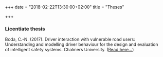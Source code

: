 +++
date = "2018-02-22T13:30:00+02:00"
title = "Theses"

+++

### Licentiate thesis

Boda, C.-N. (2017). Driver interaction with vulnerable road users: Understanding and modelling driver behaviour for the design and evaluation of intelligent safety systems. Chalmers University. ([Read here...][2])

[2]: https://research.chalmers.se/en/publication/250519
